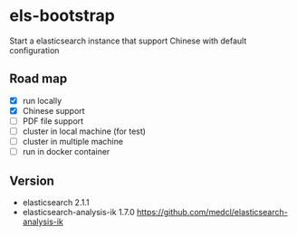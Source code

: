 # els-bootstrap

Start a elasticsearch instance that support Chinese with default configuration

## Road map

- [x] run locally
- [x] Chinese support
- [ ] PDF file support
- [ ] cluster in local machine (for test)
- [ ] cluster in multiple machine
- [ ] run in docker container

## Version

- elasticsearch  2.1.1
- elasticsearch-analysis-ik 1.7.0  https://github.com/medcl/elasticsearch-analysis-ik